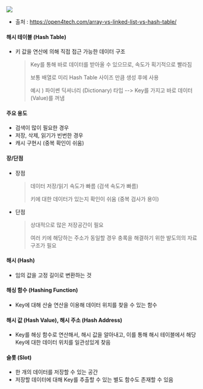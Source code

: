 <img src ="https://user-images.githubusercontent.com/37543606/71552581-1ca56c00-2a43-11ea-9cc0-7562a1268784.png"/>

- 출처 : https://open4tech.com/array-vs-linked-list-vs-hash-table/



#### 해시 테이블 (Hash Table)

- 키 값을 연산에 의해 직접 접근 가능한 데이터 구조

  > Key를 통해 바로 데이터를 받아올 수 있으므로, 속도가 획기적으로 빨라짐
  >
  > 보통 배열로 미리 Hash Table 사이즈 만큼 생성 후에 사용
  >
  > 예시 ) 파이쎤 딕셔너리 (Dictionary) 타입  --> Key를 가지고 바로 데이터(Value)를 꺼냄
  
  

#### 주요 용도

- 검색이 많이 필요한 경우
- 저장, 삭제, 읽기가 빈번한 경우
- 캐시 구현시 (중복 확인이 쉬움)



#### 장/단점

- 장점

  > 데이터 저장/읽기 속도가 빠름 (검색 속도가 빠름)
  >
  > 키에 대한 데이터가 있는지 확인이 쉬움 (중복 검사가 용이)

- 단점

  > 상대적으로 많은 저장공간이 필요
  >
  > 여러 키에 해당하는 주소가 동일할 경우 충록을 해결하기 위한 뱔도의의 자료구조가 필요
  
  

#### 해시 (Hash)

- 임의 값을 고정 길이로 변환하는 것



#### 해싱 함수 (Hashing Function)

- Key에 대해 산술 연산을 이용해 데이터 위치를 찾을 수 있는 함수



#### 해시 값 (Hash Value), 해시 주소 (Hash Address)

- Key를 해싱 함수로 연산해서, 해시 값을 알아내고, 이를 통해 해시 테이블에서 해당 Key에 대한 데이터 위치를 일관성있게 찾음



#### 슬롯 (Slot)

- 한 개의 데이터를 저장할 수 있는 공간
- 저장할 데이터에 대해 Key를 추출할 수 있는 별도 함수도 존재할 수 있음